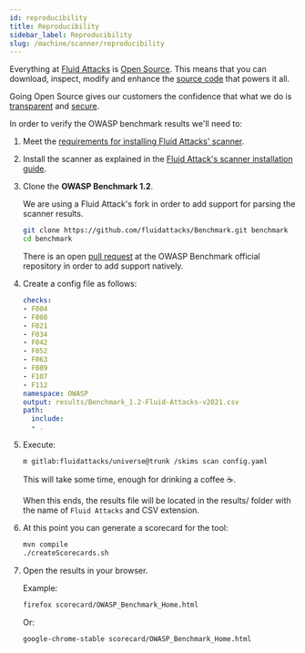 ```yaml
---
id: reproducibility
title: Reproducibility
sidebar_label: Reproducibility
slug: /machine/scanner/reproducibility
---
```


Everything at [Fluid Attacks](https://fluidattacks.com)
is [Open Source](https://opensource.com/resources/what-open-source).
This means that you can download,
inspect, modify and enhance the
[source code](https://gitlab.com/fluidattacks/universe)
that powers it all.

Going Open Source
gives our customers the confidence
that what we do is
[transparent](https://fluidattacks.com/about-us/values/)
and [secure](https://docs.fluidattacks.com/about/security/).

In order to verify
the OWASP benchmark results
we'll need to:

1. Meet the
    [requirements for installing Fluid Attacks' scanner](/machine/scanner/plans/foss#requirements).

1. Install the scanner
    as explained in the
    [Fluid Attack's scanner installation guide](/machine/scanner/plans/foss#installing).

1. Clone the **OWASP Benchmark 1.2**.

    We are using a Fluid Attack's fork
    in order to add support
    for parsing the scanner results.

    ```bash
    git clone https://github.com/fluidattacks/Benchmark.git benchmark
    cd benchmark
    ```

    There is an open
    [pull request](https://github.com/OWASP-Benchmark/BenchmarkJava/pull/146)
    at the OWASP Benchmark official repository
    in order to add support natively.

1. Create a config file as follows:

    ```yaml title="config.yaml"
    checks:
    - F004
    - F008
    - F021
    - F034
    - F042
    - F052
    - F063
    - F089
    - F107
    - F112
    namespace: OWASP
    output: results/Benchmark_1.2-Fluid-Attacks-v2021.csv
    path:
      include:
      - .
    ```

1. Execute:

    ```bash
    m gitlab:fluidattacks/universe@trunk /skims scan config.yaml
    ```

    This will take some time,
    enough for drinking a coffee &#x2615;.

    When this ends,
    the results file will be located
    in the results/ folder
    with the name of `Fluid Attacks`
    and CSV extension.

1. At this point you can generate
    a scorecard for the tool:

    ```bash
    mvn compile
    ./createScorecards.sh
    ```

1. Open the results in your browser.

    Example:

    ```bash
    firefox scorecard/OWASP_Benchmark_Home.html
    ```

    Or:

    ```bash
    google-chrome-stable scorecard/OWASP_Benchmark_Home.html
    ```
